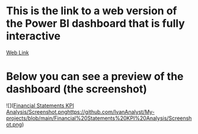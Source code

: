 # This is the link to a web version of the Power BI dashboard that is fully interactive
[Web Link](https://app.powerbi.com/view?r=eyJrIjoiMDcyNWM2NTQtZDMwMi00YjdiLTllMDgtYzg3ZmZkYWRmNzhlIiwidCI6ImM4YzY5YWFlLTMyYmEtNDNkMS05ZjU5LWY5OGM5NWZiMjI3YiIsImMiOjl9&pageName=ReportSection)
# Below you can see a preview of the dashboard (the screenshot)
![]([Financial Statements KPI Analysis/Screenshot.png](https://github.com/IvanAnalyst/My-projects/blob/main/Financial%20Statements%20KPI%20Analysis/Screenshot.png)https://github.com/IvanAnalyst/My-projects/blob/main/Financial%20Statements%20KPI%20Analysis/Screenshot.png)
